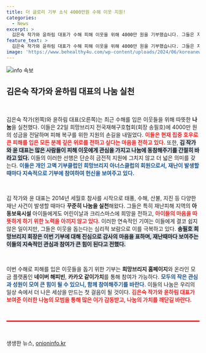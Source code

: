 ```yaml
---
title: 더 글로리 기부 소식 4000만원 수해 이웃 지원!
categories:
  - News
excerpt: >
  김은숙 작가와 윤하림 대표가 수해 피해 이웃을 위해 4000만 원을 기부했습니다. 그들은 지속적인 나눔으로 재난 피해 복구에 기여하며, 다른 이들의 참여도 독려하고 있습니다. 함께 희망을 나누는 이들의 이야기를 들어보세요!
feature_text: >
  김은숙 작가와 윤하림 대표가 수해 피해 이웃을 위해 4000만 원을 기부했습니다. 그들은 지속적인 나눔으로 재난 피해 복구에 기여하며, 다른 이들의 참여도 독려하고 있습니다. 함께 희망을 나누는 이들의 이야기를 들어보세요!
image: 'https://www.behealthy4u.com/wp-content/uploads/2024/06/koreanews.jpg'
---
```


<p><img src="https://www.behealthy4u.com/wp-content/uploads/2024/06/koreanews.jpg" alt="info 속보" /></p>

<h2 data-ke-size="size26">김은숙 작가와 윤하림 대표의 나눔 실천</h2>

<p data-ke-size="size16">&nbsp;</p>

<p>김은숙 작가(왼쪽)와 윤하림 대표(오른쪽)는 최근 수해를 입은 이웃들을 위해 따뜻한 <b>나눔</b>을 실천했다. 이들은 22일 희망브리지 전국재해구호협회(회장 송필호)에 4000만 원의 성금을 전달하며 피해 복구를 위한 지원의 손길을 내밀었다. <b><span style="color: #ee2323;">이들은 현재 집중 호우로 큰 피해를 입은 모든 분께 깊은 위로를 전하고 싶다는 마음을 전하고 있다.</span></b> 또한, <b><span style="background-color: #21538527;">김 작가와 윤 대표는 많은 사람들이 피해 이웃에게 관심을 가지고 나눔에 동참해주기를 간절히 바라고 있다.</span></b> 이들의 이러한 선행은 단순히 금전적 지원에 그치지 않고 더 넓은 의미를 갖는다. <b><span style="color: #1a5490;">이들은 개인 고액 기부클럽인 희망브리지 아너스클럽의 회원으로서, 재난이 발생할 때마다 지속적으로 기부에 참여하여 헌신을 보여주고 있다.</span></b></p>

<p data-ke-size="size16">&nbsp;</p>

<p>김 작가와 윤 대표는 2014년 세월호 참사를 시작으로 태풍, 수해, 산불, 지진 등 다양한 재난 사건이 발생할 때마다 <b>꾸준히 나눔을 실천</b>해왔다. 그들은 특히 재난피해 지역의 <b>아동보육시설</b> 아이들에게도 어린이날과 크리스마스에 희망을 전하고, <b><span style="color: #ee2323;">아이들의 마음을 따뜻하게 하기 위한 노력을 아끼지 않고 있다.</span></b> 이러한 연속적인 기여는 이들에게 결코 쉽지 않은 일이지만, 그들은 이웃을 돕는다는 심리적 보람으로 이를 극복하고 있다. <b><span style="background-color: #21538527;">송필호 희망브리지 회장은 이번 기부에 대해 진심으로 감사의 마음을 표하며, 재난때마다 보여주는 이들의 지속적인 관심과 참여가 큰 힘이 된다고 전했다.</span></b> </p>

<p data-ke-size="size16">&nbsp;</p>

<p>이번 수해로 피해를 입은 이웃들을 돕기 위한 기부는 <b>희망브리지 홈페이지</b>와 온라인 모금 플랫폼인 <b>네이버 해피빈</b>, <b>카카오 같이가치</b>를 통해 참여가 가능하다. <b><span style="color: #1a5490;">모두의 작은 관심과 성원이 모여 큰 힘이 될 수 있으니, 함께 참여해주기를 바란다.</span></b> 이들의 나눔은 우리의 일상 속에서 더 나은 세상을 만드는 첫 걸음이 될 것이다. <b><span style="color: #ee2323;">김은숙 작가와 윤하림 대표가 보여준 이러한 나눔의 모범을 통해 많은 이가 감동받고, 나눔의 가치를 깨닫길 바란다.</span></b></p>

<p data-ke-size="size16">&nbsp;</p>

<hr style="height: 3px; border: none; background-color: #f00;"/>

<p data-ke-size="size16">&nbsp;</p>
생생한 뉴스, <a href="https://onioninfo.kr" rel="dofollow">onioninfo.kr</a>


